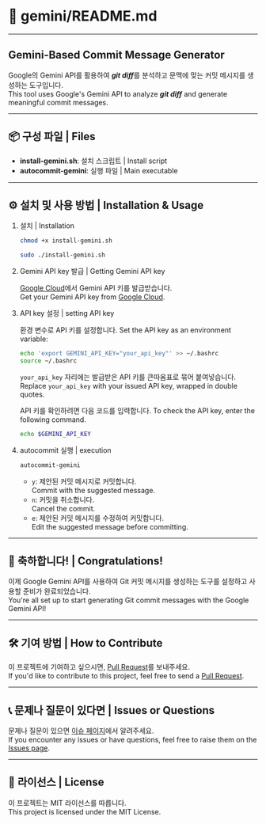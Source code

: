 # 📁 gemini/README.md

---

## Gemini-Based Commit Message Generator

Google의 Gemini API를 활용하여 ***git diff***를 분석하고 문맥에 맞는 커밋 메시지를 생성하는 도구입니다.  
This tool uses Google's Gemini API to analyze ***git diff*** and generate meaningful commit messages.

---

## 📦 구성 파일 | Files

- **install-gemini.sh**:
    설치 스크립트 | Install script
- **autocommit-gemini**:
    실행 파일 | Main executable

---

## ⚙️ 설치 및 사용 방법 | Installation & Usage

1. 설치 | Installation
    ```bash
    chmod +x install-gemini.sh
    ```
    ```bash
    sudo ./install-gemini.sh
    ```

2. Gemini API key 발급 | Getting Gemini API key

   [Google Cloud](https://aistudio.google.com/app/apikey)에서 Gemini API 키를 발급받습니다.  
    Get your Gemini API key from [Google Cloud](https://aistudio.google.com/app/apikey).

3. API key 설정 | setting API key

   환경 변수로 API 키를 설정합니다.
   Set the API key as an environment variable:
    ```bash
    echo 'export GEMINI_API_KEY="your_api_key"' >> ~/.bashrc
    source ~/.bashrc
    ```
   `your_api_key` 자리에는 발급받은 API 키를 큰따옴표로 묶어 붙여넣습니다.
   Replace `your_api_key` with your issued API key, wrapped in double quotes.

   API 키를 확인하려면 다음 코드를 입력합니다. To check the API key, enter the following command.
   ```bash
   echo $GEMINI_API_KEY 
   ```
       
4. autocommit 실행 | execution
    ```bash
    autocommit-gemini
    ```
   - `y`:
    제안된 커밋 메시지로 커밋합니다.  
    Commit with the suggested message.
    - `n`:
    커밋을 취소합니다.  
    Cancel the commit.
    - `e`:
    제안된 커밋 메시지를 수정하여 커밋합니다.  
    Edit the suggested message before committing.

---

## 🎉 축하합니다! | Congratulations!

이제 Google Gemini API를 사용하여 Git 커밋 메시지를 생성하는 도구를 설정하고 사용할 준비가 완료되었습니다.  
You're all set up to start generating Git commit messages with the Google Gemini API!

---

## 🛠️ 기여 방법 | How to Contribute

이 프로젝트에 기여하고 싶으시면, [Pull Request](https://github.com/liminteger/auto-commit-message/pulls)를 보내주세요.  
If you'd like to contribute to this project, feel free to send a [Pull Request](https://github.com/liminteger/auto-commit-message/pulls).

---

## 📞 문제나 질문이 있다면 | Issues or Questions

문제나 질문이 있으면 [이슈 페이지](https://github.com/liminteger/auto-commit-message/issues)에서 알려주세요.  
If you encounter any issues or have questions, feel free to raise them on the [Issues page](https://github.com/liminteger/auto-commit-message/issues).

---

## 📄 라이선스 | License

이 프로젝트는 MIT 라이선스를 따릅니다.  
This project is licensed under the MIT License.
